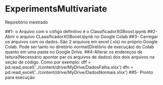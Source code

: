 # ExperimentsMultivariate
Repositório mestrado

##1- o Arquivo com o cófigo definitivo é o ClassificadorXGBoost.ipynb
##2- Abrir o arquivo CLassificadorXGBoost.ipynb no Google Colab
##3- Carregar os arquivos com os dados. São 2 arquivos em excel (.xls) no próprio Google Colab. Pode ser tanto no diretório normal(Diretório de execução) do Colab quanto em uma pasta no Google Drive.
##4-Alterar os endereços de leitura(Necessário apontar par os arquivos de dados) dos dois arquivos na seção de código. Como por exemplo: 
    dff = pd.read_excel('../content/drive/MyDrive/DadosFalha.xlsx')
    dfn = pd.read_excel('../content/drive/MyDrive/DadosNormais.xlsx')
##5- Pronto para execução
